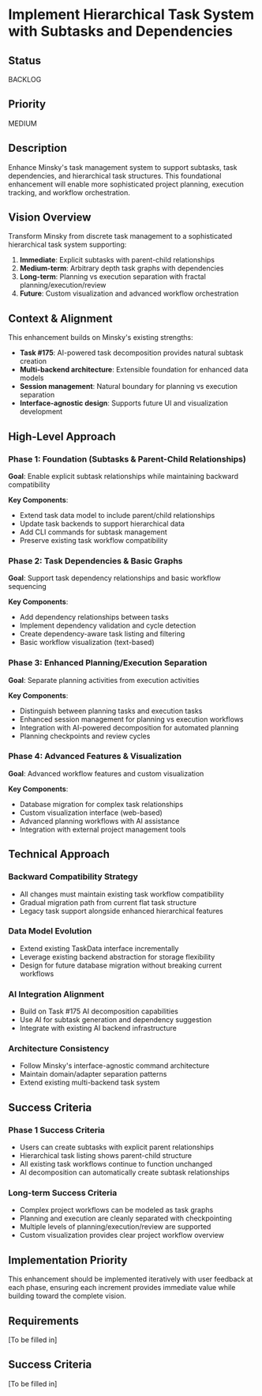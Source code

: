 # Implement Hierarchical Task System with Subtasks and Dependencies

## Status

BACKLOG

## Priority

MEDIUM

## Description

Enhance Minsky's task management system to support subtasks, task dependencies, and hierarchical task structures. This foundational enhancement will enable more sophisticated project planning, execution tracking, and workflow orchestration.

## Vision Overview

Transform Minsky from discrete task management to a sophisticated hierarchical task system supporting:

1. **Immediate**: Explicit subtasks with parent-child relationships
2. **Medium-term**: Arbitrary depth task graphs with dependencies  
3. **Long-term**: Planning vs execution separation with fractal planning/execution/review
4. **Future**: Custom visualization and advanced workflow orchestration

## Context & Alignment

This enhancement builds on Minsky's existing strengths:
- **Task #175**: AI-powered task decomposition provides natural subtask creation
- **Multi-backend architecture**: Extensible foundation for enhanced data models
- **Session management**: Natural boundary for planning vs execution separation
- **Interface-agnostic design**: Supports future UI and visualization development

## High-Level Approach

### Phase 1: Foundation (Subtasks & Parent-Child Relationships)
**Goal**: Enable explicit subtask relationships while maintaining backward compatibility

**Key Components**:
- Extend task data model to include parent/child relationships
- Update task backends to support hierarchical data
- Add CLI commands for subtask management
- Preserve existing task workflow compatibility

### Phase 2: Task Dependencies & Basic Graphs
**Goal**: Support task dependency relationships and basic workflow sequencing

**Key Components**:
- Add dependency relationships between tasks
- Implement dependency validation and cycle detection
- Create dependency-aware task listing and filtering
- Basic workflow visualization (text-based)

### Phase 3: Enhanced Planning/Execution Separation
**Goal**: Separate planning activities from execution activities

**Key Components**:
- Distinguish between planning tasks and execution tasks
- Enhanced session management for planning vs execution workflows
- Integration with AI-powered decomposition for automated planning
- Planning checkpoints and review cycles

### Phase 4: Advanced Features & Visualization
**Goal**: Advanced workflow features and custom visualization

**Key Components**:
- Database migration for complex task relationships
- Custom visualization interface (web-based)
- Advanced planning workflows with AI assistance
- Integration with external project management tools

## Technical Approach

### Backward Compatibility Strategy
- All changes must maintain existing task workflow compatibility
- Gradual migration path from current flat task structure
- Legacy task support alongside enhanced hierarchical features

### Data Model Evolution
- Extend existing TaskData interface incrementally
- Leverage existing backend abstraction for storage flexibility
- Design for future database migration without breaking current workflows

### AI Integration Alignment
- Build on Task #175 AI decomposition capabilities
- Use AI for subtask generation and dependency suggestion
- Integrate with existing AI backend infrastructure

### Architecture Consistency
- Follow Minsky's interface-agnostic command architecture
- Maintain domain/adapter separation patterns
- Extend existing multi-backend task system

## Success Criteria

### Phase 1 Success Criteria
- Users can create subtasks with explicit parent relationships
- Hierarchical task listing shows parent-child structure
- All existing task workflows continue to function unchanged
- AI decomposition can automatically create subtask relationships

### Long-term Success Criteria  
- Complex project workflows can be modeled as task graphs
- Planning and execution are cleanly separated with checkpointing
- Multiple levels of planning/execution/review are supported
- Custom visualization provides clear project workflow overview

## Implementation Priority

This enhancement should be implemented iteratively with user feedback at each phase, ensuring each increment provides immediate value while building toward the complete vision.

## Requirements

[To be filled in]

## Success Criteria

[To be filled in]
